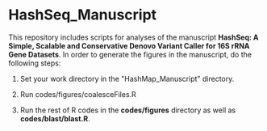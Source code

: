 # HashSeq_Manuscript


This repository includes scripts for analyses of the manuscript 
**HashSeq: A Simple, Scalable and Conservative Denovo Variant Caller for 16S rRNA Gene Datasets**. In order to generate the figures in the manuscript, do the following steps:

1. Set your work directory in the "HashMap_Manuscript" directory. 

2. Run codes/figures/coalesceFiles.R

3. Run the rest of R codes in the **codes/figures** directory as well as **codes/blast/blast.R**.
